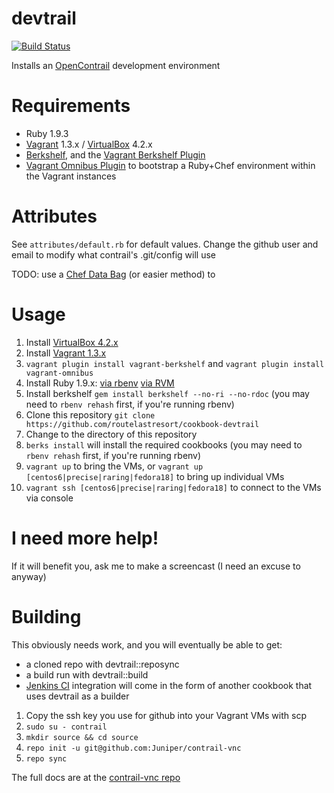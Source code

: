 # devtrail  

[![Build Status](https://secure.travis-ci.org/routelastresort/cookbook-devtrail.png)](http://travis-ci.org/routelastresort/cookbook-devtrail)

Installs an [OpenContrail](http://opencontrail.org) development environment

# Requirements

* Ruby 1.9.3
* [Vagrant](http://www.vagrantup.com/) 1.3.x / [VirtualBox](https://www.virtualbox.org/) 4.2.x
* [Berkshelf](http://berkshelf.com/), and the [Vagrant Berkshelf Plugin](https://github.com/riotgames/vagrant-berkshelf)
* [Vagrant Omnibus Plugin](https://github.com/schisamo/vagrant-omnibus) to bootstrap a Ruby+Chef environment within the Vagrant instances

# Attributes

See `attributes/default.rb` for default values.  Change the github user and email to modify what contrail's .git/config will use

TODO: use a [Chef Data Bag](http://docs.opscode.com/essentials_data_bags.html) (or easier method) to

# Usage

1. Install [VirtualBox 4.2.x](https://www.virtualbox.org/wiki/Downloads)
2. Install [Vagrant 1.3.x](http://downloads.vagrantup.com/)
3. `vagrant plugin install vagrant-berkshelf` and `vagrant plugin install vagrant-omnibus`
3. Install Ruby 1.9.x:
   [via rbenv](http://misheska.com/blog/2013/06/15/using-rbenv-to-manage-multiple-versions-of-ruby/)
   [via RVM](http://misheska.com/blog/2013/06/15/using-rbenv-to-manage-multiple-versions-of-ruby/)
4. Install berkshelf `gem install berkshelf --no-ri --no-rdoc` (you may need to `rbenv rehash` first, if you're running rbenv)
5. Clone this repository `git clone https://github.com/routelastresort/cookbook-devtrail`
6. Change to the directory of this repository
7. `berks install` will install the required cookbooks (you may need to `rbenv rehash` first, if you're running rbenv)
8. `vagrant up` to bring the VMs, or `vagrant up [centos6|precise|raring|fedora18]` to bring up individual VMs
9. `vagrant ssh [centos6|precise|raring|fedora18]` to connect to the VMs via console

# I need more help!

If it will benefit you, ask me to make a screencast (I need an excuse to anyway)

# Building

This obviously needs work, and you will eventually be able to get:

- a cloned repo with devtrail::reposync 
- a build run with devtrail::build
- [Jenkins CI](http://jenkins-ci.org/) integration will come in the form of another cookbook that uses devtrail as a builder

1. Copy the ssh key you use for github into your Vagrant VMs with scp
2. `sudo su - contrail`
3. `mkdir source && cd source`
4. `repo init -u git@github.com:Juniper/contrail-vnc`
5. `repo sync`

The full docs are at the [contrail-vnc repo](http://juniper.github.io/contrail-vnc/README.html)
